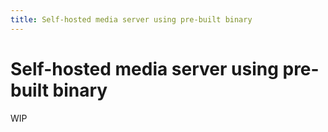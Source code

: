 ```yaml
---
title: Self-hosted media server using pre-built binary
---
```


# Self-hosted media server using pre-built binary

WIP
